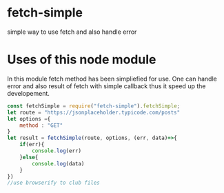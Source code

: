 # fetch-simple
simple way to use fetch and also handle error

# Uses of this node module
In this module fetch method has been simpliefied for use. One can handle error and also result of fetch with simple callback thus it speed up the developement.

```js
const fetchSimple = require("fetch-simple").fetchSimple;
let route = "https://jsonplaceholder.typicode.com/posts"
let options ={
    method : "GET"
}
let result = fetchSimple(route, options, (err, data)=>{
    if(err){
        console.log(err)
    }else{
        console.log(data)
    }
})
//use browserify to club files

```
